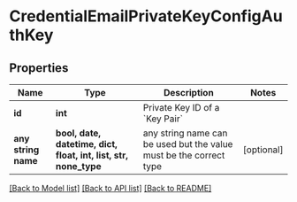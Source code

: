 # CredentialEmailPrivateKeyConfigAuthKey


## Properties
Name | Type | Description | Notes
------------ | ------------- | ------------- | -------------
**id** | **int** | Private Key ID of a &#x60;Key Pair&#x60; | 
**any string name** | **bool, date, datetime, dict, float, int, list, str, none_type** | any string name can be used but the value must be the correct type | [optional]

[[Back to Model list]](../README.md#documentation-for-models) [[Back to API list]](../README.md#documentation-for-api-endpoints) [[Back to README]](../README.md)


